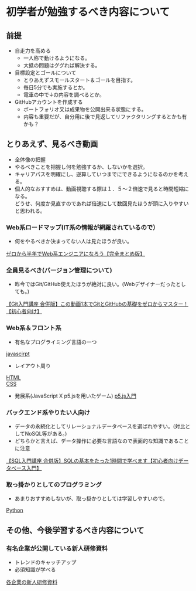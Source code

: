 # 初学者が勉強するべき内容について

## 前提

* 自走力を高める
  * 一人称で動けるようになる。
  * 大抵の問題はググれば解決する。
* 目標設定とゴールについて
  * とりあえずスモールスタート＆ゴールを目指す。
  * 毎日5分でも実施するとか。
  * 電車の中で↓の内容を調べるとか。
* GitHubアカウントを作成する
  * ポートフォリオ又は成果物を公開出来る状態にする。
  * 内容も重要だが、自分用に後で見返してリファクタリングするとかも有かも？

## とりあえず、見るべき動画

* 全体像の把握
* やるべきことを把握し何を勉強するか、しないかを選択。
* キャリアパスを明確にし、逆算していつまでにできるようになるのかを考える。
* 個人的なおすすめは、動画視聴する際は１．５～２倍速で見ると時間短縮になる。  
  どうせ、何度か見直すのであれば倍速にして数回見たほうが頭に入りやすいと思われる。

### Web系ロードマップ(IT系の情報が網羅されているので）

* 何をやるべきか決まってない人は見たほうが良い。

[ゼロから半年でWeb系エンジニアになろう【完全まとめ版】](https://www.youtube.com/watch?v=O9D18lhLa2Y&ab_channel=%E3%81%A0%E3%82%8C%E3%81%A7%E3%82%82%E3%82%A8%E3%83%B3%E3%82%B8%E3%83%8B%E3%82%A2%2F%E5%B1%B1%E6%B5%A6%E6%B8%85%E9%80%8F
)

### 全員見るべき(バージョン管理について)

* 昨今ではGit/GitHub使えたほうが絶対に良い。(Webデザイナーだったとしても。)

[【Git入門講座 合併版】この動画1本でGitとGitHubの基礎をゼロからマスター！【初心者向け】](https://www.youtube.com/watch?v=WHwuNP4kalU)

### Web系＆フロント系

* 有名なプログライミング言語の一つ

[javascirpt](https://www.youtube.com/watch?v=E08jeQBa1D0&ab_channel=%E3%81%A0%E3%82%8C%E3%81%A7%E3%82%82%E3%82%A8%E3%83%B3%E3%82%B8%E3%83%8B%E3%82%A2%2F%E5%B1%B1%E6%B5%A6%E6%B8%85%E9%80%8F)

* レイアウト周り

[HTML](https://www.youtube.com/playlist?list=PLwM1-TnN_NN457PTxsvNXxVxN8fkbYHKU)  
[CSS](https://www.youtube.com/playlist?list=PLwM1-TnN_NN5jWN09yjtxWng2XZa88ate)

* 発展系(JavaScript X p5.jsを用いたゲーム)
[p5.js入門](https://www.youtube.com/playlist?list=PLOjd6kFr4qADy5huf3Vzz0aNU41qXUU6C)

### バックエンド系やりたい人向け

* データの永続化としてリレーショナルデータベースを選ばれやすい。(対比としてNoSQL等がある。)
* どちらかと言えば、データ操作に必要な言語なので表面的な知識であることに注意

[【SQL入門講座 合併版】SQLの基本をたった1時間で学べます【初心者向けデータベース入門】](https://www.youtube.com/watch?v=v-Mb2voyTbc&ab_channel=%E3%81%A0%E3%82%8C%E3%81%A7%E3%82%82%E3%82%A8%E3%83%B3%E3%82%B8%E3%83%8B%E3%82%A2%2F%E5%B1%B1%E6%B5%A6%E6%B8%85%E9%80%8F)

### 取っ掛かりとしてのプログラミング

* あまりおすすめしないが、取っ掛かりとしては学習しやすいので。

[Python](https://www.youtube.com/playlist?list=PLs3eD4QT7ow7gUwbYKzNfl1q1HR_ea3Rn)

## その他、今後学習するべき内容について

### 有名企業が公開している新人研修資料

* トレンドのキャッチアップ
* 必須知識が学べる

[各企業の新人研修資料](https://gist.github.com/gcchaan/02f4746a323acac4095c30e0783a3912)
